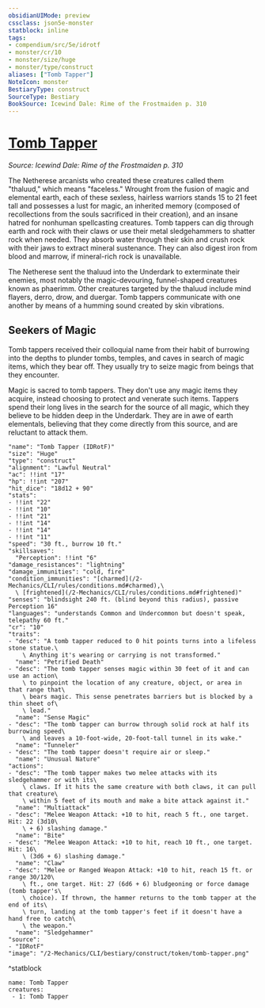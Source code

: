 ```yaml
---
obsidianUIMode: preview
cssclass: json5e-monster
statblock: inline
tags:
- compendium/src/5e/idrotf
- monster/cr/10
- monster/size/huge
- monster/type/construct
aliases: ["Tomb Tapper"]
NoteIcon: monster
BestiaryType: construct
SourceType: Bestiary
BookSource: Icewind Dale: Rime of the Frostmaiden p. 310
---
```

# [Tomb Tapper](2-Mechanics/CLI/bestiary/construct/tomb-tapper-idrotf.md)
*Source: Icewind Dale: Rime of the Frostmaiden p. 310*  

The Netherese arcanists who created these creatures called them "thaluud," which means "faceless." Wrought from the fusion of magic and elemental earth, each of these sexless, hairless warriors stands 15 to 21 feet tall and possesses a lust for magic, an inherited memory (composed of recollections from the souls sacrificed in their creation), and an insane hatred for nonhuman spellcasting creatures. Tomb tappers can dig through earth and rock with their claws or use their metal sledgehammers to shatter rock when needed. They absorb water through their skin and crush rock with their jaws to extract mineral sustenance. They can also digest iron from blood and marrow, if mineral-rich rock is unavailable.

The Netherese sent the thaluud into the Underdark to exterminate their enemies, most notably the magic-devouring, funnel-shaped creatures known as phaerimm. Other creatures targeted by the thaluud include mind flayers, derro, drow, and duergar. Tomb tappers communicate with one another by means of a humming sound created by skin vibrations.

## Seekers of Magic

Tomb tappers received their colloquial name from their habit of burrowing into the depths to plunder tombs, temples, and caves in search of magic items, which they bear off. They usually try to seize magic from beings that they encounter.

Magic is sacred to tomb tappers. They don't use any magic items they acquire, instead choosing to protect and venerate such items. Tappers spend their long lives in the search for the source of all magic, which they believe to be hidden deep in the Underdark. They are in awe of earth elementals, believing that they come directly from this source, and are reluctant to attack them.

```statblock
"name": "Tomb Tapper (IDRotF)"
"size": "Huge"
"type": "construct"
"alignment": "Lawful Neutral"
"ac": !!int "17"
"hp": !!int "207"
"hit_dice": "18d12 + 90"
"stats":
- !!int "22"
- !!int "10"
- !!int "21"
- !!int "14"
- !!int "14"
- !!int "11"
"speed": "30 ft., burrow 10 ft."
"skillsaves":
  "Perception": !!int "6"
"damage_resistances": "lightning"
"damage_immunities": "cold, fire"
"condition_immunities": "[charmed](/2-Mechanics/CLI/rules/conditions.md#charmed),\
  \ [frightened](/2-Mechanics/CLI/rules/conditions.md#frightened)"
"senses": "blindsight 240 ft. (blind beyond this radius), passive Perception 16"
"languages": "understands Common and Undercommon but doesn't speak, telepathy 60 ft."
"cr": "10"
"traits":
- "desc": "A tomb tapper reduced to 0 hit points turns into a lifeless stone statue.\
    \ Anything it's wearing or carrying is not transformed."
  "name": "Petrified Death"
- "desc": "The tomb tapper senses magic within 30 feet of it and can use an action\
    \ to pinpoint the location of any creature, object, or area in that range that\
    \ bears magic. This sense penetrates barriers but is blocked by a thin sheet of\
    \ lead."
  "name": "Sense Magic"
- "desc": "The tomb tapper can burrow through solid rock at half its burrowing speed\
    \ and leaves a 10-foot-wide, 20-foot-tall tunnel in its wake."
  "name": "Tunneler"
- "desc": "The tomb tapper doesn't require air or sleep."
  "name": "Unusual Nature"
"actions":
- "desc": "The tomb tapper makes two melee attacks with its sledgehammer or with its\
    \ claws. If it hits the same creature with both claws, it can pull that creature\
    \ within 5 feet of its mouth and make a bite attack against it."
  "name": "Multiattack"
- "desc": "Melee Weapon Attack: +10 to hit, reach 5 ft., one target. Hit: 22 (3d10\
    \ + 6) slashing damage."
  "name": "Bite"
- "desc": "Melee Weapon Attack: +10 to hit, reach 10 ft., one target. Hit: 16\
    \ (3d6 + 6) slashing damage."
  "name": "Claw"
- "desc": "Melee or Ranged Weapon Attack: +10 to hit, reach 15 ft. or range 30/120\
    \ ft., one target. Hit: 27 (6d6 + 6) bludgeoning or force damage (tomb tapper's\
    \ choice). If thrown, the hammer returns to the tomb tapper at the end of its\
    \ turn, landing at the tomb tapper's feet if it doesn't have a hand free to catch\
    \ the weapon."
  "name": "Sledgehammer"
"source":
- "IDRotF"
"image": "/2-Mechanics/CLI/bestiary/construct/token/tomb-tapper.png"
```
^statblock

```encounter-table
name: Tomb Tapper
creatures:
 - 1: Tomb Tapper
```